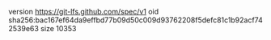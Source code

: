 version https://git-lfs.github.com/spec/v1
oid sha256:bac167ef64da9effbd77b09d50c009d93762208f5defc81c1b92acf742539e63
size 10353
